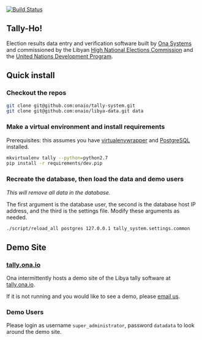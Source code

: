 [![Build Status](https://travis-ci.org/onaio/tally-system.png?branch=master)](https://travis-ci.org/onaio/tally-ho)

## Tally-Ho!
Election results data entry and verification software built by [Ona Systems](https://company.ona.io) and commissioned by the Libyan [High National Elections Commission](http://hnec.ly/) and the [United Nations Development Program](http://www.undp.org).

## Quick install

### Checkout the repos

```bash
git clone git@github.com:onaio/tally-system.git
git clone git@github.com:onaio/libya-data.git data
```

### Make a virtual environment and install requirements

Prerequisites: this assumes you have [virtualenvwrapper](http://virtualenvwrapper.readthedocs.org/en/latest/install.html) and [PostgreSQL](https://wiki.postgresql.org/wiki/Detailed_installation_guides) installed.

```bash
mkvirtualenv tally --python=python2.7
pip install -r requirements/dev.pip 
```

### Recreate the database, then load the data and demo users

*This will remove all data in the database.*

The first argument is the database user, the second is the database host IP
address, and the third is the settings file.  Modify these arguments as needed.

```bash
./script/reload_all postgres 127.0.0.1 tally_system.settings.common
```

## Demo Site

### [tally.ona.io](http://tally.ona.io)

Ona intermittently hosts a demo site of the Libya tally software at [tally.ona.io](http://tally.ona.io).

If it is not running and you would like to see a demo, please [email us](mailto:info@ona.io).

### Demo Users

Please login as username `super_administrator`, password `datadata` to look around the demo site.
